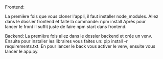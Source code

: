 Frontend: 

La première fois que vous cloner l'appli, il faut installer node_modules.
Allez dans le dossier frontend et faite la commande: npm install
Après pour lancer le front il suffit juste de faire npm start dans frontend.

Backend: 
La première fois allez dans le dossier backend et crée un venv.
Ensuite pour installer les libraires vous faites un: pip install -r requirements.txt.
En pour lancer le back vous activer le venv, ensuite vous lancer le app.py.
